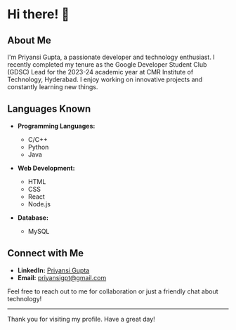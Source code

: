 # Hi there! 👋

## About Me

I'm Priyansi Gupta, a passionate developer and technology enthusiast. I recently completed my tenure as the Google Developer Student Club (GDSC) Lead for the 2023-24 academic year at CMR Institute of Technology, Hyderabad. I enjoy working on innovative projects and constantly learning new things.

## Languages Known

- **Programming Languages:**
  - C/C++
  - Python
  - Java

- **Web Development:**
  - HTML
  - CSS
  - React
  - Node.js

- **Database:**
  - MySQL
 
## Connect with Me

- **LinkedIn:** [Priyansi Gupta](https://www.linkedin.com/in/priyansigupta)
- **Email:** priyansigpt@gmail.com

Feel free to reach out to me for collaboration or just a friendly chat about technology!

---

Thank you for visiting my profile. Have a great day!
